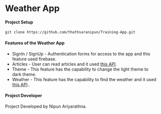 # Weather App

#### Project Setup
```
git clone https://github.com/thathsaranipun/Training-App.git
```

#### Features of the Weather App

- SignIn / SignUp - Authentication forms for access to the app and this feature used firebase.
- Articles - User can read articles and it used [this API]( https://raywenderlich.docs.apiary.io/).
- Theme - This feature has the capability to change the light theme to dark theme.
- Weather - This feature has the capability to find the weather and it used [this API]( https://openweathermap.org/api/one-call-3)..


#### Project Developer

Project Developed by Nipun Ariyarathna.








